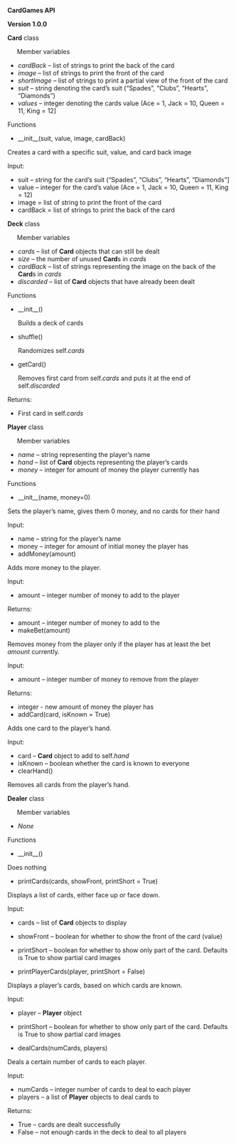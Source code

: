 ﻿**CardGames API**

**Version 1.0.0**

**Card** class

`	`Member variables

- *cardBack* – list of strings to print the back of the card
- *image* – list of strings to print the front of the card
- *shortImage* – list of strings to print a partial view of the front of the card
- *suit* – string denoting the card’s suit (“Spades”, “Clubs”, “Hearts”, “Diamonds”)
- *values* – integer denoting the cards value (Ace = 1, Jack = 10, Queen = 11, King = 12]

Functions

- \_\_init\_\_(suit, value, image, cardBack)

Creates a card with a specific suit, value, and card back image

Input:

- suit – string for the card’s suit (“Spades”, “Clubs”, “Hearts”, “Diamonds”]
- value – integer for the card’s value (Ace = 1, Jack = 10, Queen = 11, King = 12)
- image = list of string to print the front of the card
- cardBack = list of strings to print the back of the card

**Deck** class

`	`Member variables

- *cards* – list of **Card** objects that can still be dealt
- *size* – the number of unused **Card**s in *cards*
- *cardBack* – list of strings representing the image on the back of the **Card**s in *cards*
- *discarded* – list of **Card** objects that have already been dealt

Functions

- \_\_init\_\_()

  Builds a deck of cards

- shuffle()

  Randomizes self.*cards*

- getCard()

  Removes first card from self.*cards* and puts it at the end of self.*discarded*

Returns:

- First card in self.*cards*

**Player** class

`	`Member variables

- *name* – string representing the player’s name
- *hand* – list of **Card** objects representing the player’s cards
- *money* – integer for amount of money the player currently has

Functions

- \_\_init\_\_(name, money=0)

Sets the player’s name, gives them 0 money, and no cards for their hand

Input:

- name – string for the player’s name
- money – integer for amount of initial money the player has
- addMoney(amount)

Adds more money to the player.

Input:

- amount – integer number of money to add to the player

Returns:

- amount – integer number of money to add to the 
- makeBet(amount)

Removes money from the player only if the player has at least the bet *amount* currently.

Input:

- amount – integer number of money to remove from the player

Returns:

- integer - new amount of money the player has
- addCard(card, isKnown = True)

Adds one card to the player’s hand.

Input:

- card – **Card** object to add to self.*hand*
- isKnown – boolean whether the card is known to everyone
- clearHand()

Removes all cards from the player’s hand.

**Dealer** class

`	`Member variables

- *None*

Functions

- \_\_init\_\_()

Does nothing

- printCards(cards, showFront, printShort = True)

Displays a list of cards, either face up or face down.

Input:

- cards – list of **Card** objects to display
- showFront – boolean for whether to show the front of the card (value)
- printShort – boolean for whether to show only part of the card. Defaults is True to show partial card images

- printPlayerCards(player, printShort = False)

Displays a player’s cards, based on which cards are known.

Input:

- player – **Player** object
- printShort – boolean for whether to show only part of the card. Defaults is True to show partial card images

- dealCards(numCards, players)

Deals a certain number of cards to each player.

Input:

- numCards – integer number of cards to deal to each player
- players – a list of **Player** objects to deal cards to

Returns:

- True – cards are dealt successfully
- False – not enough cards in the deck to deal to all players
